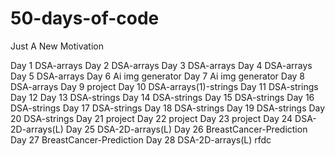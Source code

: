 # 50-days-of-code

Just A New Motivation

Day 1 DSA-arrays
Day 2 DSA-arrays
Day 3 DSA-arrays
Day 4 DSA-arrays
Day 5 DSA-arrays
Day 6 Ai img generator
Day 7 Ai img generator
Day 8 DSA-arrays
Day 9 project
Day 10 DSA-arrays(1)-strings
Day 11 DSA-strings
Day 12
Day 13 DSA-strings
Day 14 DSA-strings
Day 15 DSA-strings
Day 16 DSA-strings
Day 17 DSA-strings
Day 18 DSA-strings
Day 19 DSA-strings
Day 20 DSA-strings
Day 21 project
Day 22 project
Day 23 project
Day 24 DSA-2D-arrays(L)
Day 25 DSA-2D-arrays(L)
Day 26 BreastCancer-Prediction
Day 27 BreastCancer-Prediction
Day 28 DSA-2D-arrays(L)
rfdc
